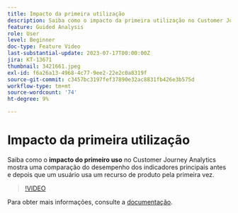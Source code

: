 ```yaml
---
title: Impacto da primeira utilização
description: Saiba como o impacto da primeira utilização no Customer Journey Analytics mostra uma comparação do desempenho dos indicadores principais antes e depois que um usuário usa um recurso do produto pela primeira vez.
feature: Guided Analysis
role: User
level: Beginner
doc-type: Feature Video
last-substantial-update: 2023-07-17T00:00:00Z
jira: KT-13671
thumbnail: 3421661.jpeg
exl-id: f6a26a13-4968-4c77-9ee2-22e2c0a8319f
source-git-commit: c3457bc3197fef37890e32ac8831fb426e3b575d
workflow-type: tm+mt
source-wordcount: '74'
ht-degree: 9%

---
```


# Impacto da primeira utilização

Saiba como o **impacto do primeiro uso** no Customer Journey Analytics mostra uma comparação do desempenho dos indicadores principais antes e depois que um usuário usa um recurso de produto pela primeira vez.

>[!VIDEO](https://video.tv.adobe.com/v/3423500/?learn=on&captions=por_br)

Para obter mais informações, consulte a [documentação](https://experienceleague.adobe.com/docs/analytics-platform/using/guided-analysis/impact/first-use.html?lang=pt-BR).
